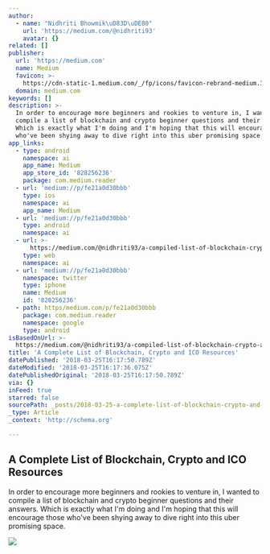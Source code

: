 ```yaml
---
author:
  - name: "Nidhriti Bhowmik\uD83D\uDE80"
    url: 'https://medium.com/@nidhriti93'
    avatar: {}
related: []
publisher:
  url: 'https://medium.com'
  name: Medium
  favicon: >-
    https://cdn-static-1.medium.com/_/fp/icons/favicon-rebrand-medium.3Y6xpZ-0FSdWDnPM3hSBIA.ico
  domain: medium.com
keywords: []
description: >-
  In order to encourage more beginners and rookies to venture in, I wanted to
  compile a list of blockchain and crypto beginner questions and their answers.
  Which is exactly what I'm doing and I'm hoping that this will encourage those
  who've been shying away to dive right into this uber promising space.
app_links:
  - type: android
    namespace: ai
    app_name: Medium
    app_store_id: '828256236'
    package: com.medium.reader
  - url: 'medium://p/fe21a0d30bbb'
    type: ios
    namespace: ai
    app_name: Medium
  - url: 'medium://p/fe21a0d30bbb'
    type: android
    namespace: ai
  - url: >-
      https://medium.com/@nidhriti93/a-compiled-list-of-blockchain-crypto-and-ico-resources-fe21a0d30bbb
    type: web
    namespace: ai
  - url: 'medium://p/fe21a0d30bbb'
    namespace: twitter
    type: iphone
    name: Medium
    id: '828256236'
  - path: https/medium.com/p/fe21a0d30bbb
    package: com.medium.reader
    namespace: google
    type: android
isBasedOnUrl: >-
  https://medium.com/@nidhriti93/a-compiled-list-of-blockchain-crypto-and-ico-resources-fe21a0d30bbb
title: 'A Complete List of Blockchain, Crypto and ICO Resources'
datePublished: '2018-03-25T16:17:50.789Z'
dateModified: '2018-03-25T16:17:36.075Z'
datePublishedOriginal: '2018-03-25T16:17:50.789Z'
via: {}
inFeed: true
starred: false
sourcePath: _posts/2018-03-25-a-complete-list-of-blockchain-crypto-and-ico-resources.md
_type: Article
_context: 'http://schema.org'

---
```

<article style=""><h1>A Complete List of Blockchain, Crypto and ICO Resources</h1><p>In order to encourage more beginners and rookies to venture in, I wanted to compile a list of blockchain and crypto beginner questions and their answers. Which is exactly what I'm doing and I'm hoping that this will encourage those who've been shying away to dive right into this uber promising space.</p><img src="https://cdn-images-1.medium.com/max/2000/1*WWmXhP9LTAFw-0YfB97T1w.jpeg" /></article>